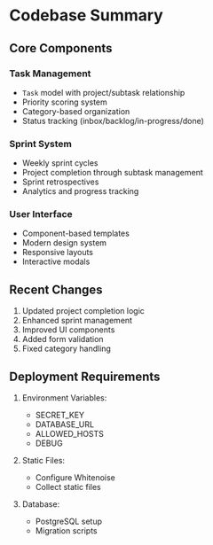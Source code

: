 # Codebase Summary

## Core Components

### Task Management
- `Task` model with project/subtask relationship
- Priority scoring system
- Category-based organization
- Status tracking (inbox/backlog/in-progress/done)

### Sprint System
- Weekly sprint cycles
- Project completion through subtask management
- Sprint retrospectives
- Analytics and progress tracking

### User Interface
- Component-based templates
- Modern design system
- Responsive layouts
- Interactive modals

## Recent Changes
1. Updated project completion logic
2. Enhanced sprint management
3. Improved UI components
4. Added form validation
5. Fixed category handling

## Deployment Requirements
1. Environment Variables:
   - SECRET_KEY
   - DATABASE_URL
   - ALLOWED_HOSTS
   - DEBUG

2. Static Files:
   - Configure Whitenoise
   - Collect static files

3. Database:
   - PostgreSQL setup
   - Migration scripts 